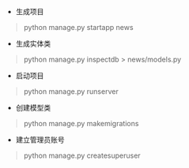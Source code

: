 - 生成项目
> python manage.py startapp news
- 生成实体类
> python manage.py inspectdb > news/models.py
- 启动项目
> python manage.py runserver
- 创建模型类
> python manage.py makemigrations
- 建立管理员账号
> python manage.py createsuperuser